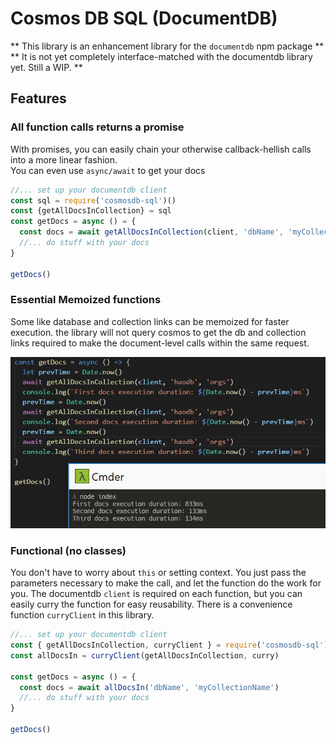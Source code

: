 # Cosmos DB SQL (DocumentDB)

** This library is an enhancement library for the `documentdb` npm package **
** It is not yet completely interface-matched with the documentdb library yet.  Still a WIP. **

## Features
### All function calls returns a promise
With promises, you can easily chain your otherwise callback-hellish calls into a more linear fashion.  
You can even use `async/await` to get your docs
```js
//... set up your documentdb client
const sql = require('cosmosdb-sql')()
const {getAllDocsInCollection} = sql
const getDocs = async () = {
  const docs = await getAllDocsInCollection(client, 'dbName', 'myCollectionName')
  //... do stuff with your docs
}

getDocs()
```

### Essential Memoized functions
Some like database and collection links can be memoized for faster execution.  the library will not query cosmos to get the db and collection links required to make the document-level calls within the same request.

![memoized executions](./assets/memoized.jpg)

### Functional (no classes)
You don't have to worry about `this` or setting context.  You just pass the parameters necessary to make the call, and let the function do the work for you.  The documentdb `client` is required on each function, but you can easily curry the function for easy reusability. There is a convenience function `curryClient` in this library. 

```js
//... set up your documentdb client
const { getAllDocsInCollection, curryClient } = require('cosmosdb-sql')
const allDocsIn = curryClient(getAllDocsInCollection, curry)

const getDocs = async () = {
  const docs = await allDocsIn('dbName', 'myCollectionName')
  //... do stuff with your docs
}

getDocs()

```

